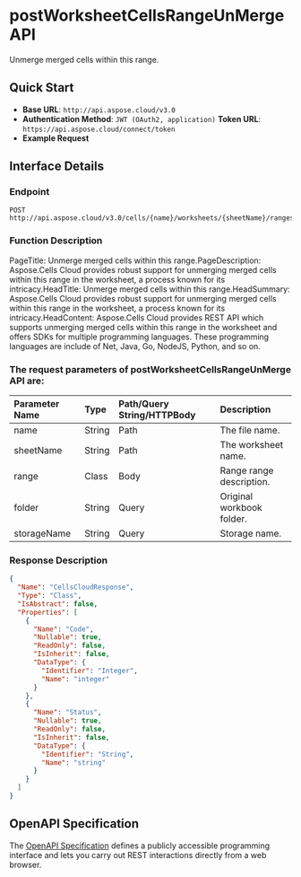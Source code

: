# **postWorksheetCellsRangeUnMerge API**

Unmerge merged cells within this range. 

## **Quick Start**

- **Base URL**: `http://api.aspose.cloud/v3.0`
- **Authentication Method**: `JWT (OAuth2, application)`  **Token URL**: `https://api.aspose.cloud/connect/token`
- **Example Request** 
<script src="https://gist.github.com/aspose-cells-cloud-gists/8a5b324fdf3e574dbd747c1a1e24b05d.js?file=Example30_PostWorksheetCellsRangeUnMerge.cs"></script>

## **Interface Details**

### **Endpoint** 

```
POST http://api.aspose.cloud/v3.0/cells/{name}/worksheets/{sheetName}/ranges/unmerge
```

### **Function Description**
PageTitle: Unmerge merged cells within this range.PageDescription: Aspose.Cells Cloud provides robust support for unmerging merged cells within this range in the worksheet, a process known for its intricacy.HeadTitle: Unmerge merged cells within this range.HeadSummary: Aspose.Cells Cloud provides robust support for unmerging merged cells within this range in the worksheet, a process known for its intricacy.HeadContent: Aspose.Cells Cloud provides REST API which supports unmerging merged cells within this range in the worksheet and offers SDKs for multiple programming languages. These programming languages are include of Net, Java, Go, NodeJS, Python, and so on.

### The request parameters of **postWorksheetCellsRangeUnMerge** API are: 

| Parameter Name | Type | Path/Query String/HTTPBody | Description | 
| :- | :- | :- |:- | 
|name|String|Path|The file name.|
|sheetName|String|Path|The worksheet name.|
|range|Class|Body|Range range description.|
|folder|String|Query|Original workbook folder.|
|storageName|String|Query|Storage name.|


### **Response Description**
```json
{
  "Name": "CellsCloudResponse",
  "Type": "Class",
  "IsAbstract": false,
  "Properties": [
    {
      "Name": "Code",
      "Nullable": true,
      "ReadOnly": false,
      "IsInherit": false,
      "DataType": {
        "Identifier": "Integer",
        "Name": "integer"
      }
    },
    {
      "Name": "Status",
      "Nullable": true,
      "ReadOnly": false,
      "IsInherit": false,
      "DataType": {
        "Identifier": "String",
        "Name": "string"
      }
    }
  ]
}
```

## OpenAPI Specification

The [OpenAPI Specification](https://reference.aspose.cloud/cells/#/RangesController/PostWorksheetCellsRangeUnMerge) defines a publicly accessible programming interface and lets you carry out REST interactions directly from a web browser.

